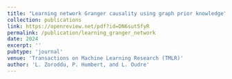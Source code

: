 ```yaml
---
title: "Learning network Granger causality using graph prior knowledge"
collection: publications
link: https://openreview.net/pdf?id=DN6sut5fyR
permalink: /publication/learning_granger_network
date: 2024
excerpt: ''
pubtype: 'journal'
venue: 'Transactions on Machine Learning Research (TMLR)'
author: 'L. Zoroddu, P. Humbert, and L. Oudre'
---
```

